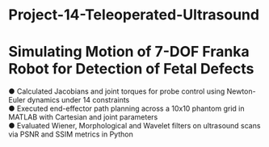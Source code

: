 # Project-14-Teleoperated-Ultrasound
# Simulating Motion of 7-DOF Franka Robot for Detection of Fetal Defects

● Calculated Jacobians and joint torques for probe control using Newton-Euler dynamics under 14 constraints                 
● Executed end-effector path planning across a 10x10 phantom grid in MATLAB with Cartesian and joint parameters           
● Evaluated Wiener, Morphological and Wavelet filters on ultrasound scans via PSNR and SSIM metrics in Python                
